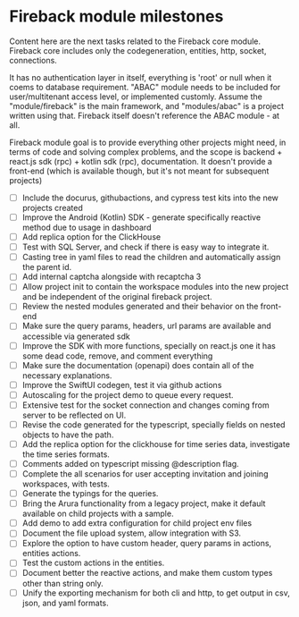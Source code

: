 # Fireback module milestones

Content here are the next tasks related to the Fireback core module. Fireback core includes
only the codegeneration, entities, http, socket, connections.

It has no authentication layer in itself, everything is 'root' or null when it coems to database
requirement. "ABAC" module needs to be included for user/multitenant access level, or implemented customly.
Assume the "module/fireback" is the main framework, and "modules/abac" is a project written using that.
Fireback itself doesn't reference the ABAC module - at all.

Fireback module goal is to provide everything other projects might need, in terms of code and solving complex
problems, and the scope is backend + react.js sdk (rpc) + kotlin sdk (rpc), documentation.
It doesn't provide a front-end (which is available though, but it's not meant for subsequent projects)


- [ ] Include the docurus, githubactions, and cypress test kits into the new projects created
- [ ] Improve the Android (Kotlin) SDK - generate specifically reactive method due to usage in dashboard
- [ ] Add replica option for the ClickHouse
- [ ] Test with SQL Server, and check if there is easy way to integrate it.
- [ ] Casting tree in yaml files to read the children and automatically assign the parent id.
- [ ] Add internal captcha alongside with recaptcha 3
- [ ] Allow project init to contain the workspace modules into the new project and be independent of the original fireback project.
- [ ] Review the nested modules generated and their behavior on the front-end
- [ ] Make sure the query params, headers, url params are available and accessible via generated sdk
- [ ] Improve the SDK with more functions, specially on react.js one it has some dead code, remove, and comment everything
- [ ] Make sure the documentation (openapi) does contain all of the necessary explanations.
- [ ] Improve the SwiftUI codegen, test it via github actions
- [ ] Autoscaling for the project demo to queue every request.
- [ ] Extensive test for the socket connection and changes coming from server to be reflected on UI.
- [ ] Revise the code generated for the typescript, specially fields on nested objects to have the path.
- [ ] Add the replica option for the clickhouse for time series data, investigate the time series formats.
- [ ] Comments added on typescript missing @description flag.
- [ ] Complete the all scenarios for user accepting invitation and joining workspaces, with tests.
- [ ] Generate the typings for the queries.
- [ ] Bring the Arura functionality from a legacy project, make it default available on child projects with a sample.
- [ ] Add demo to add extra configuration for child project env files
- [ ] Document the file upload system, allow integration with S3.
- [ ] Explore the option to have custom header, query params in actions, entities actions.
- [ ] Test the custom actions in the entities.
- [ ] Document better the reactive actions, and make them custom types other than string only.
- [ ] Unify the exporting mechanism for both cli and http, to get output in csv, json, and yaml formats.
